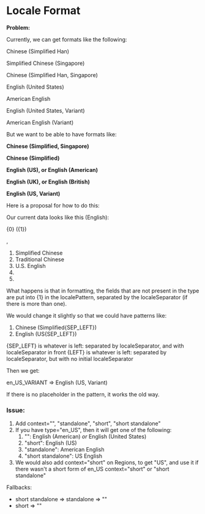 # Locale Format

**Problem:**

Currently, we can get formats like the following:

Chinese (Simplified Han)

Simplified Chinese (Singapore)

Chinese (Simplified Han, Singapore)

English (United States)

American English

English (United States, Variant)

American English (Variant)

But we want to be able to have formats like:

**Chinese (Simplified, Singapore)**

**Chinese (Simplified)**

**English (US), or English (American)**

**English (UK), or English (British)**

****English (US, Variant)****

Here is a proposal for how to do this:

Our current data looks like this (English):

<localeDisplayPattern>

<localePattern>{0} ({1})</localePattern>

<localeSeparator>, </localeSeparator>

</localeDisplayPattern>

1.  <language type="zh_Hans">Simplified Chinese</language>
2.  <language type="zh_Hant">Traditional Chinese</language>
3.  <language type="en_US">U.S. English</language>
4.  <script type="Hans">Simplified Han</script>
5.  <script type="Hant">Traditional Han</script>

What happens is that in formatting, the fields that are not present in the type
are put into {1} in the localePattern, separated by the localeSeparator (if
there is more than one).

We would change it slightly so that we could have patterns like:

1.  <language type="zh_Hans">Chinese (Simplified{SEP_LEFT})</language>
2.  <language type="en_US">English (US{SEP_LEFT})</language>

{SEP_LEFT} is whatever is left: separated by localeSeparator, and with
localeSeparator in front
{LEFT} is whatever is left: separated by localeSeparator, but with no initial
localeSeparator

Then we get:

en_US_VARIANT => English (US, Variant)

If there is no placeholder in the pattern, it works the old way.

### Issue:

1.  Add context="", "standalone", "short", "short standalone"
2.  If you have type="en_US", then it will get one of the following:
    1.  "": English (American) *or* English (United States)
    2.  "short": English (US)
    3.  "standalone": American English
    4.  "short standalone": US English
3.  We would also add context="short" on Regions, to get "US", and use it if
    there wasn't a short form of en_US context="short" or "short standalone"

Fallbacks:

*   short standalone => standalone => ""
*   short => ""

